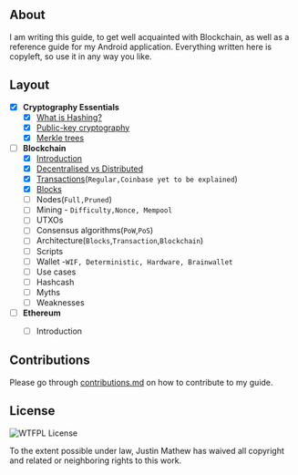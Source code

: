 ## About

I am writing this guide, to get well acquainted with Blockchain, as well as a reference guide for my Android application. Everything written here is copyleft, so use it in any way you like.

## Layout

* [x] **Cryptography Essentials**
  * [x] [What is Hashing?](/cryptography/what-is-hashing.md)
  * [x] [Public-key cryptography](/cryptography/public-key-cryptography.md)
  * [x] [Merkle trees](/cryptography/merkle-trees.md)
 
* [ ] **Blockchain**
  * [x] [Introduction](/blockchain/blockchain-introduction.md)
  * [x] [Decentralised vs Distributed](/blockchain/decentralised-vs-distributed.md)
  * [x] [Transactions](/blockchain/transactions.md)\(```Regular,Coinbase yet to be explained```\)
  * [x] [Blocks](/blockchain/blocks.md)
  * [ ] Nodes\(```Full,Pruned```\)
  * [ ] Mining - ```Difficulty,Nonce, Mempool```
  * [ ] UTXOs
  * [ ] Consensus algorithms\(```PoW```,```PoS```\)
  * [ ] Architecture\(```Blocks```,```Transaction```,```Blockchain```\)
  * [ ] Scripts
  * [ ] Wallet -```WIF, Deterministic, Hardware, Brainwallet```
  * [ ] Use cases
  * [ ] Hashcash
  * [ ] Myths
  * [ ] Weaknesses
  
* [ ] **Ethereum**
  * [ ] Introduction



## Contributions
Please go through [contributions.md](/contributions.md) on how to contribute to my guide.


## License
![WTFPL License](http://www.wtfpl.net/wp-content/uploads/2012/12/wtfpl-badge-1.png) 

To the extent possible under law, Justin Mathew has waived all copyright and related or neighboring rights to this work.
